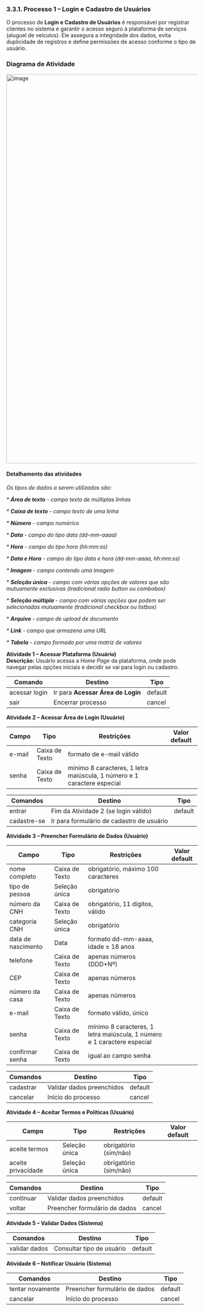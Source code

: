 ### 3.3.1. Processo 1 – Login e Cadastro de Usuários

O processo de **Login e Cadastro de Usuários** é responsável por registrar clientes no sistema e garantir o acesso seguro à plataforma de serviços (aluguel de veículos). Ele assegura a integridade dos dados, evita duplicidade de registros e define permissões de acesso conforme o tipo de usuário.


### Diagrama de Atividade
<img width="1085" height="1021" alt="image" src="https://github.com/user-attachments/assets/fa0081fc-9190-4317-bb8a-2ae561153d6c" />


#### Detalhamento das atividades

_Os tipos de dados a serem utilizados são:_

_* **Área de texto** - campo texto de múltiplas linhas_

_* **Caixa de texto** - campo texto de uma linha_

_* **Número** - campo numérico_

_* **Data** - campo do tipo data (dd-mm-aaaa)_

_* **Hora** - campo do tipo hora (hh:mm:ss)_

_* **Data e Hora** - campo do tipo data e hora (dd-mm-aaaa, hh:mm:ss)_

_* **Imagem** - campo contendo uma imagem_

_* **Seleção única** - campo com várias opções de valores que são mutuamente exclusivas (tradicional radio button ou combobox)_

_* **Seleção múltipla** - campo com várias opções que podem ser selecionadas mutuamente (tradicional checkbox ou listbox)_

_* **Arquivo** - campo de upload de documento_

_* **Link** - campo que armazena uma URL_

_* **Tabela** - campo formado por uma matriz de valores_


**Atividade 1 – Acessar Plataforma (Usuário)**  
**Descrição:** Usuário acessa a *Home Page* da plataforma, onde pode navegar pelas opções iniciais e decidir se vai para login ou cadastro.

| **Comando**   | **Destino**                 | **Tipo**   |
|---------------|------------------------------|------------|
| acessar login | Ir para **Acessar Área de Login** | default    |
| sair          | Encerrar processo            | cancel     |


**Atividade 2 – Acessar Área de Login (Usuário)**

| **Campo** | **Tipo**       | **Restrições**                                                         | **Valor default** |
|-----------|----------------|------------------------------------------------------------------------|-------------------|
| e-mail    | Caixa de Texto | formato de e-mail válido                                               |                   |
| senha     | Caixa de Texto | mínimo 8 caracteres, 1 letra maiúscula, 1 número e 1 caractere especial|                   |

| **Comandos**   | **Destino**                               | **Tipo**   |
|----------------|-------------------------------------------|------------|
| entrar         | Fim da Atividade 2 (se login válido)      | default    |
| cadastre-se    | Ir para formulário de cadastro de usuário |            |


**Atividade 3 – Preencher Formulário de Dados (Usuário)**

| **Campo**           | **Tipo**        | **Restrições**                           | **Valor default** |
|---------------------|-----------------|------------------------------------------|-------------------|
| nome completo       | Caixa de Texto  | obrigatório, máximo 100 caracteres       |                   |
| tipo de pessoa      | Seleção única   | obrigatório                              |                   |
| número da CNH       | Caixa de Texto  | obrigatório, 11 dígitos, válido          |                   |
| categoria CNH       | Seleção única   | obrigatório                              |                   |
| data de nascimento  | Data            | formato dd-mm-aaaa, idade ≥ 18 anos      |                   |
| telefone            | Caixa de Texto  | apenas números (DDD+Nº)                  |                   |
| CEP                 | Caixa de Texto  | apenas números                           |                   |
| número da casa      | Caixa de Texto  | apenas números                           |                   |
| e-mail              | Caixa de Texto  | formato válido, único                    |                   |
| senha               | Caixa de Texto  | mínimo 8 caracteres, 1 letra maiúscula, 1 número e 1 caractere especial | |
| confirmar senha     | Caixa de Texto  | igual ao campo senha                     |                   |

| **Comandos**   | **Destino**                      | **Tipo**   |
|----------------|----------------------------------|------------|
| cadastrar      | Validar dados preenchidos        | default    |
| cancelar       | Início do processo               | cancel     |


**Atividade 4 – Aceitar Termos e Políticas (Usuário)**

| **Campo**            | **Tipo**        | **Restrições**           | **Valor default** |
|----------------------|-----------------|--------------------------|-------------------|
| aceite termos        | Seleção única   | obrigatório (sim/não)    |                   |
| aceite privacidade   | Seleção única   | obrigatório (sim/não)    |                   |

| **Comandos**   | **Destino**                     | **Tipo**   |
|----------------|---------------------------------|------------|
| continuar      | Validar dados preenchidos       | default    |
| voltar         | Preencher formulário de dados   | cancel     |


**Atividade 5 – Validar Dados (Sistema)**

| **Comandos**     | **Destino**               | **Tipo**   |
|------------------|---------------------------|------------|
| validar dados   | Consultar tipo de usuário | default    |

**Atividade 6 – Notificar Usuário (Sistema)**

| **Comandos**      | **Destino**                  | **Tipo**   |
|-------------------|------------------------------|------------|
| tentar novamente  | Preencher formulário de dados| default    |
| cancelar          | Início do processo           | cancel     |

